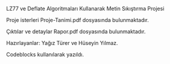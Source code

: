 LZ77 ve Deflate Algoritmaları Kullanarak Metin Sıkıştırma Projesi

Proje isterleri Proje-Tanimi.pdf dosyasında bulunmaktadır.

Çıktılar ve detaylar Rapor.pdf dosyasında bulunmaktadır.

Hazırlayanlar: Yağız Türer ve Hüseyin Yılmaz.

Codeblocks kullanılarak yazıldı.
